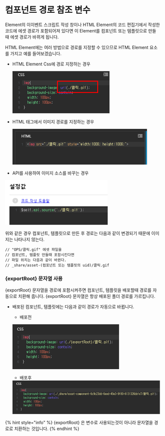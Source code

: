 # 컴포넌트 경로 참조 변수

Element의 이이벤트 스크립트 작성 창이나 HTML Element의 코드 편집기에서 작성한 코드에 에셋 경로가 포함되어져 있다면 이 Element를 컴포넌트 또는 템플릿으로 만들때 에셋 경로가 바뀌게 됩니다.

HTML Element에는 여러 방법으로 경로를 지정할 수 있으므로 HTML Element 요소를 가지고 예를 들어보겠습니다.

*   HTML Element Css에 경로 지정하는 경우

    ![](<../.gitbook/assets/image (3) (1).png>)
*   HTML 태그에서 이미지 경로를 지정하는 경우&#x20;

    ![](<../.gitbook/assets/image (1).png>)
* API를 사용하여 이미지 소스를 바꾸는 경우

![](<../.gitbook/assets/image (9).png>)

위와 같은 경우 컴포넌트, 템플릿으로 만든 후 경로는 다음과 같이 변경되기 때문에 이미지는 나타나지 않는다.

```
// "OPS/클릭.gif" 에셋 파일을 
// 컴포넌트, 템플릿 만들때 포함시킨다면
// 파일 위치는 다음과 같이 바뀐다.
// _share/asset-(컴포넌트 또는 템플릿의 uid)/클릭.gif
```

### {exportRoot} 문자열 사용

{exportRoot} 문자열을 경로에 포함시켜주면 컴포넌트, 템플릿을 배포할때 경로를 자동으로 치환해 줍니다. {exportRoot} 문자열은 항상 배포된 폴더 경로를 가르킵니다.

*   배포된 컴포넌트, 템플릿에는 다음과 같이 경로가 자동으로 바뀝니다.

    * 배포전&#x20;

    ![](<../.gitbook/assets/image (5) (1).png>)

    * 배포후&#x20;

    <img src="../.gitbook/assets/image (2) (1).png" alt="" data-size="original">

{% hint style="info" %}
{exportRoot} 은 변수로 사용되는것이 아니라 문자열을 경로로 치환하는 것입니다.
{% endhint %}
